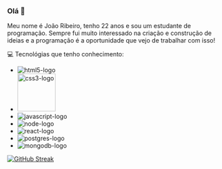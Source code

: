 ### Olá 👋


  Meu nome é João Ribeiro, tenho 22 anos e sou um estudante de programação. Sempre fui muito interessado na criação e construção de ideias e a programação é a oportunidade que vejo de trabalhar com isso!
  
 :computer: Tecnológias que tenho conhecimento:
   
   - <img src="https://img.shields.io/badge/HTML5-E34F26?style=for-the-badge&logo=html5&logoColor=white" alt="html5-logo" >
   - <img src="https://img.shields.io/badge/CSS3-1572B6?style=for-the-badge&logo=css3&logoColor=white" alt="css3-logo" width="88">
   - <img src="https://img.shields.io/badge/JavaScript-323330?style=for-the-badge&logo=javascript&logoColor=F7DF1E" alt="javascript-logo" >
   - <img src="https://img.shields.io/badge/Node.js-43853D?style=for-the-badge&logo=node.js&logoColor=white"
alt="node-logo">
- <img src="https://img.shields.io/badge/React-20232A?style=for-the-badge&logo=react&logoColor=61DAFB" alt="react-logo">
 - <img src="https://img.shields.io/badge/PostgreSQL-316192?style=for-the-badge&logo=postgresql&logoColor=white" alt="postgres-logo">
 - <img src="https://img.shields.io/badge/MongoDB-4EA94B?style=for-the-badge&logo=mongodb&logoColor=white" alt="mongodb-logo">   
  <!--<img alt="João Ribeiro's Github Stats" src="https://github-readme-stats-joaovtribeiro.vercel.app/api?username=JoaoVtRibeiro&show_icons=true&theme=dark"> 
  <br>  
  <img alt="João Ribeiro most used languages" src="https://github-readme-stats-joaovtribeiro.vercel.app/api/top-langs/?username=JoaoVtRibeiro&layout=compact&theme=dark">-->

  [![GitHub Streak](https://streak-stats.demolab.com?user=JoaoVtRibeiro&theme=dark&locale=pt_BR)](https://git.io/streak-stats)

